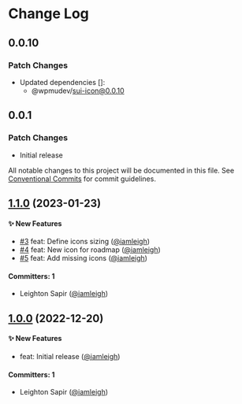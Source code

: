 # Change Log

## 0.0.10

### Patch Changes

- Updated dependencies []:
  - @wpmudev/sui-icon@0.0.10

## 0.0.1

### Patch Changes

- Initial release

All notable changes to this project will be documented in this file. See
[Conventional Commits](https://conventionalcommits.org/) for commit guidelines.

## [1.1.0](https://github.com/wpmudev/sui-icons/compare/v1.0.0...v1.1.0) (2023-01-23)

#### ✨ New Features

- [#3](https://github.com/wpmudev/sui-icons/pull/3) feat: Define icons sizing
  ([@iamleigh](https://github.com/iamleigh))
- [#4](https://github.com/wpmudev/sui-icons/pull/4) feat: New icon for roadmap
  ([@iamleigh](https://github.com/iamleigh))
- [#5](https://github.com/wpmudev/sui-icons/pull/5) feat: Add missing icons
  ([@iamleigh](https://github.com/iamleigh))

#### Committers: 1

- Leighton Sapir ([@iamleigh](https://github.com/iamleigh))

## [1.0.0](https://github.com/wpmudev/sui-icons/compare/v0.0.0...v1.0.0) (2022-12-20)

#### ✨ New Features

- feat: Initial release ([@iamleigh](https://github.com/iamleigh))

#### Committers: 1

- Leighton Sapir ([@iamleigh](https://github.com/iamleigh))
